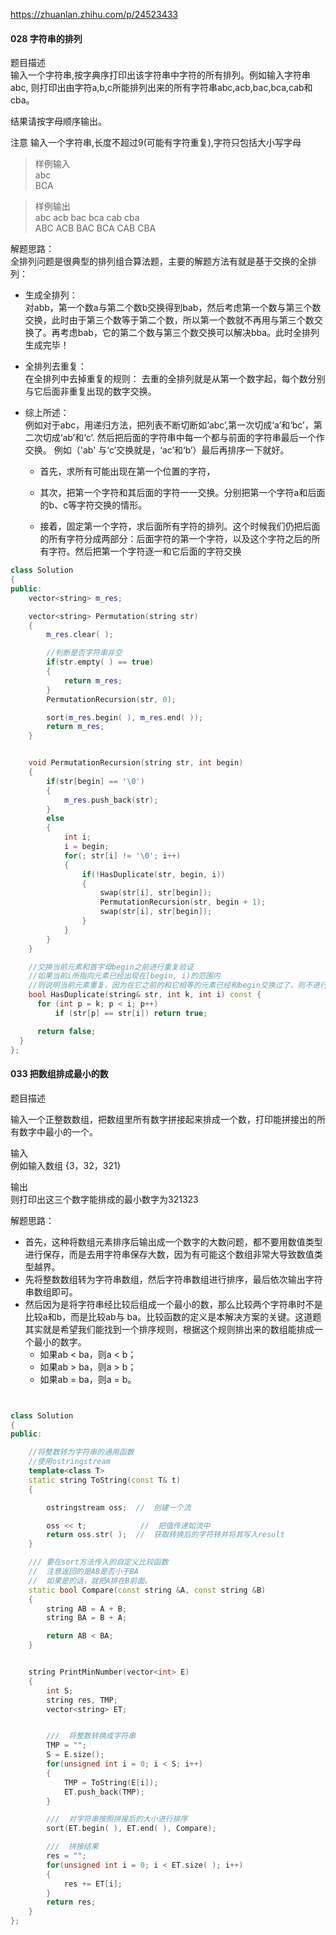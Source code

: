 https://zhuanlan.zhihu.com/p/24523433

#### 028 字符串的排列

题目描述  
输入一个字符串,按字典序打印出该字符串中字符的所有排列。例如输入字符串abc,
则打印出由字符a,b,c所能排列出来的所有字符串abc,acb,bac,bca,cab和cba。

结果请按字母顺序输出。

注意 输入一个字符串,长度不超过9(可能有字符重复),字符只包括大小写字母

> 样例输入  
abc  
BCA

> 样例输出  
abc acb bac bca cab cba  
ABC ACB BAC BCA CAB CBA


解题思路：  
全排列问题是很典型的排列组合算法题，主要的解题方法有就是基于交换的全排列：

  * 生成全排列：  
  对abb，第一个数a与第二个数b交换得到bab，然后考虑第一个数与第三个数交换，此时由于第三个数等于第二个数，所以第一个数就不再用与第三个数交换了。再考虑bab，它的第二个数与第三个数交换可以解决bba。此时全排列生成完毕！

  * 全排列去重复：  
  在全排列中去掉重复的规则： 去重的全排列就是从第一个数字起，每个数分别与它后面非重复出现的数字交换。

  * 综上所述：  
  例如对于abc，用递归方法，把列表不断切断如‘abc’,第一次切成‘a’和‘bc’，第二次切成‘ab’和‘c’. 然后把后面的字符串中每一个都与前面的字符串最后一个作交换。 例如（'ab' 与‘c’交换就是，‘ac’和‘b’）最后再排序一下就好。

    * 首先，求所有可能出现在第一个位置的字符，

    * 其次，把第一个字符和其后面的字符一一交换。分别把第一个字符a和后面的b、c等字符交换的情形。

    * 接着，固定第一个字符，求后面所有字符的排列。这个时候我们仍把后面的所有字符分成两部分：后面字符的第一个字符，以及这个字符之后的所有字符。然后把第一个字符逐一和它后面的字符交换

  ```cpp
class Solution
{
  public:
      vector<string> m_res;

      vector<string> Permutation(string str)
      {
          m_res.clear( );

          //判断是否字符串非空
          if(str.empty( ) == true)
          {
              return m_res;
          }
          PermutationRecursion(str, 0);

          sort(m_res.begin( ), m_res.end( ));
          return m_res;
      }


      void PermutationRecursion(string str, int begin)
      {
          if(str[begin] == '\0')
          {
              m_res.push_back(str);
          }
          else
          {
              int i;
              i = begin;
              for(; str[i] != '\0'; i++)
              {
                  if(!HasDuplicate(str, begin, i))
                  {
                      swap(str[i], str[begin]);
                      PermutationRecursion(str, begin + 1);
                      swap(str[i], str[begin]);
                  }
              }
          }
      }

      //交换当前元素和首字母begin之前进行重复验证
      //如果当前i所指向元素已经出现在[begin, i)的范围内
      //则说明当前元素重复，因为在它之前的和它相等的元素已经和begin交换过了，则不进行交换
      bool HasDuplicate(string& str, int k, int i) const {
  		for (int p = k; p < i; p++)
  			if (str[p] == str[i]) return true;

  		return false;
  	}
  };
  ```

#### 033 把数组排成最小的数

题目描述

输入一个正整数数组，把数组里所有数字拼接起来排成一个数，打印能拼接出的所有数字中最小的一个。  

输入  
例如输入数组
{3，32，321}

输出  
则打印出这三个数字能排成的最小数字为321323

解题思路：  
 * 首先，这种将数组元素排序后输出成一个数字的大数问题，都不要用数值类型进行保存，而是去用字符串保存大数，因为有可能这个数组非常大导致数值类型越界。
 * 先将整数数组转为字符串数组，然后字符串数组进行排序，最后依次输出字符串数组即可。
 * 然后因为是将字符串经比较后组成一个最小的数，那么比较两个字符串时不是比较a和b，而是比较ab与 ba。比较函数的定义是本解决方案的关键。这道题其实就是希望我们能找到一个排序规则，根据这个规则排出来的数组能排成一个最小的数字。
    * 如果ab < ba，则a < b；
    * 如果ab > ba，则a > b；
    * 如果ab = ba，则a = b。

```cpp


class Solution
{
public:

    //将整数转为字符串的通用函数
    //使用ostringstream
    template<class T>
    static string ToString(const T& t)
    {

        ostringstream oss;  //  创建一个流

        oss << t;            //  把值传递如流中
        return oss.str( );  //  获取转换后的字符转并将其写入result
    }

    /// 要在sort方法传入的自定义比较函数
    //  注意返回的是AB是否小于BA
    //  如果是的话，就把A排在B前面。
    static bool Compare(const string &A, const string &B)
    {
        string AB = A + B;
        string BA = B + A;

        return AB < BA;
    }


    string PrintMinNumber(vector<int> E)
    {
        int S;
        string res, TMP;
        vector<string> ET;


        ///  将整数转换成字符串
        TMP = "";
        S = E.size();
        for(unsigned int i = 0; i < S; i++)
        {
            TMP = ToString(E[i]);
            ET.push_back(TMP);
        }

        ///  对字符串按照拼接后的大小进行排序
        sort(ET.begin( ), ET.end( ), Compare);

        ///  拼接结果
        res = "";
        for(unsigned int i = 0; i < ET.size( ); i++)
        {
            res += ET[i];
        }
        return res;
    }
};

```
